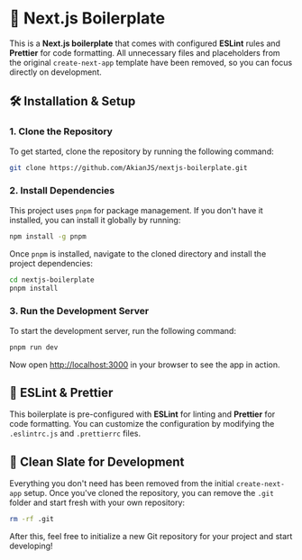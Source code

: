 # 🚀 Next.js Boilerplate

This is a **Next.js boilerplate** that comes with configured **ESLint** rules and **Prettier** for code formatting. All unnecessary files and placeholders from the original `create-next-app` template have been removed, so you can focus directly on development.

## 🛠️ Installation & Setup

### 1. Clone the Repository

To get started, clone the repository by running the following command:

```bash
git clone https://github.com/AkianJS/nextjs-boilerplate.git
```

### 2. Install Dependencies

This project uses `pnpm` for package management. If you don't have it installed, you can install it globally by running:

```bash
npm install -g pnpm
```

Once `pnpm` is installed, navigate to the cloned directory and install the project dependencies:

```bash
cd nextjs-boilerplate
pnpm install
```

### 3. Run the Development Server

To start the development server, run the following command:

```bash
pnpm run dev
```

Now open [http://localhost:3000](http://localhost:3000) in your browser to see the app in action.

## 🚨 ESLint & Prettier

This boilerplate is pre-configured with **ESLint** for linting and **Prettier** for code formatting. You can customize the configuration by modifying the `.eslintrc.js` and `.prettierrc` files.

## 🧹 Clean Slate for Development

Everything you don't need has been removed from the initial `create-next-app` setup. Once you've cloned the repository, you can remove the `.git` folder and start fresh with your own repository:

```bash
rm -rf .git
```

After this, feel free to initialize a new Git repository for your project and start developing!
